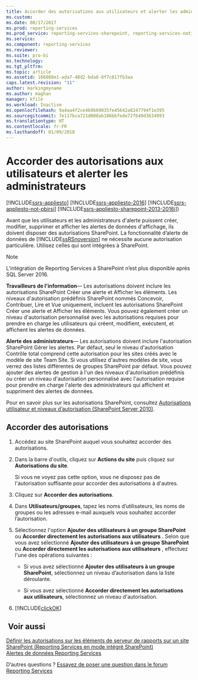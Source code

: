 ```yaml
---
title: Accorder des autorisations aux utilisateurs et alerter les administrateurs | Microsoft Docs
ms.custom: 
ms.date: 08/17/2017
ms.prod: reporting-services
ms.prod_service: reporting-services-sharepoint, reporting-services-native
ms.service: 
ms.component: reporting-services
ms.reviewer: 
ms.suite: pro-bi
ms.technology: 
ms.tgt_pltfrm: 
ms.topic: article
ms.assetid: 166808e1-ada7-48d2-bda8-8f7c017fb3aa
caps.latest.revision: "11"
author: markingmyname
ms.author: maghan
manager: kfile
ms.workload: Inactive
ms.openlocfilehash: 9a4aa4f2ce4b9b69035fe45642a8247794f1e395
ms.sourcegitcommit: 7e117bca721d008ab106bbfede72f649d3634993
ms.translationtype: HT
ms.contentlocale: fr-FR
ms.lasthandoff: 01/09/2018
---
```

# <a name="grant-permissions-to-users-and-alerting-administrators"></a>Accorder des autorisations aux utilisateurs et alerter les administrateurs

[!INCLUDE[ssrs-appliesto](../includes/ssrs-appliesto.md)] [!INCLUDE[ssrs-appliesto-2016](../includes/ssrs-appliesto-2016.md)] [!INCLUDE[ssrs-appliesto-not-pbirsi](../includes/ssrs-appliesto-not-pbirs.md)] [!INCLUDE[ssrs-appliesto-sharepoint-2013-2016i](../includes/ssrs-appliesto-sharepoint-2013-2016.md)])

Avant que les utilisateurs et les administrateurs d'alerte puissent créer, modifier, supprimer et afficher les alertes de données d'affichage, ils doivent disposer des autorisations SharePoint. La fonctionnalité d’alerte de données de [!INCLUDE[ssRSnoversion](../includes/ssrsnoversion-md.md)] ne nécessite aucune autorisation particulière. Utilisez celles qui sont intégrées à SharePoint.

> [!NOTE]
> L’intégration de Reporting Services à SharePoint n’est plus disponible après SQL Server 2016.

**Travailleurs de l'information**— Les autorisations doivent inclure les autorisations SharePoint Créer une alerte et Afficher les éléments. Les niveaux d'autorisation prédéfinis SharePoint nommés Concevoir, Contribuer, Lire et Vue uniquement, incluent les autorisations SharePoint Créer une alerte et Afficher les éléments. Vous pouvez également créer un niveau d'autorisation personnalisé avec les autorisations requises pour prendre en charge les utilisateurs qui créent, modifient, exécutent, et affichent les alertes de données.

**Alerte des administrateurs**— Les autorisations doivent inclure l'autorisation SharePoint Gérer les alertes. Par défaut, seul le niveau d'autorisation Contrôle total comprend cette autorisation pour les sites créés avec le modèle de site Team Site. Si vous utilisez d'autres modèles de site, vous verrez des listes différentes de groupes SharePoint par défaut. Vous pouvez ajouter des alertes de gestion à l'un des niveaux d'autorisation prédéfinis ou créer un niveau d'autorisation personnalisé avec l'autorisation requise pour prendre en charge l'alerte des administrateurs qui affichent et suppriment des alertes de données.

Pour en savoir plus sur les autorisations SharePoint, consultez [Autorisations utilisateur et niveaux d’autorisation (SharePoint Server 2010)](http://technet.microsoft.com/library/cc721640.aspx).

## <a name="grant-permissions"></a>Accorder des autorisations
  
1.  Accédez au site SharePoint auquel vous souhaitez accorder des autorisations.  
  
2.  Dans la barre d'outils, cliquez sur **Actions du site** puis cliquez sur **Autorisations du site**.  
  
     Si vous ne voyez pas cette option, vous ne disposez pas de l'autorisation suffisante pour accorder des autorisations à d'autres.  
  
3.  Cliquez sur **Accorder des autorisations**.  
  
4.  Dans **Utilisateurs/groupes**, tapez les noms d’utilisateurs, les noms de groupes ou les adresses e-mail auxquels vous souhaitez accorder l’autorisation.  
  
5.  Sélectionnez l'option **Ajouter des utilisateurs à un groupe SharePoint** ou **Accorder directement les autorisations aux utilisateurs** . Selon que vous avez sélectionné **Ajouter des utilisateurs à un groupe SharePoint** ou **Accorder directement les autorisations aux utilisateurs** , effectuez l'une des opérations suivantes :  
  
    -   Si vous avez sélectionné **Ajouter des utilisateurs à un groupe SharePoint**, sélectionnez un niveau d’autorisation dans la liste déroulante.  
  
    -   Si vous avez sélectionné **Accorder directement les autorisations aux utilisateurs**, sélectionnez un niveau d'autorisation.  
  
6.  [!INCLUDE[clickOK](../includes/clickok-md.md)]  

## <a name="see-also"></a> Voir aussi

[Définir les autorisations sur les éléments de serveur de rapports sur un site SharePoint &#40;Reporting Services en mode intégré SharePoint&#41;](../reporting-services/security/set-permissions-for-report-server-items-on-a-sharepoint-site.md)   
[Alertes de données Reporting Services](../reporting-services/reporting-services-data-alerts.md)  

D’autres questions ? [Essayez de poser une question dans le forum Reporting Services](http://go.microsoft.com/fwlink/?LinkId=620231)
